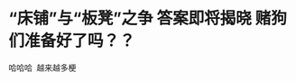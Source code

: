 # “床铺”与“板凳”之争 答案即将揭晓 赌狗们准备好了吗？？


哈哈哈&nbsp;&nbsp;越来越多梗<img id="aimg_bZzWd" onclick="zoom(this, this.src, 0, 0, 0)" class="zoom" src="https://cdn.jsdelivr.net/gh/hishis/forum-master/public/images/patch.gif" onmouseover="img_onmouseoverfunc(this)" onload="thumbImg(this)" border="0" alt="" />
